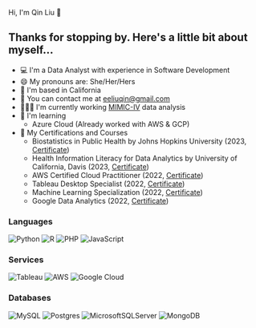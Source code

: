 Hi, I'm Qin Liu 👋 

## Thanks for stopping by. Here's a little bit about myself...

* 💻 I'm a Data Analyst with experience in Software Development
* 😄 My pronouns are: She/Her/Hers
* 📍 I'm based in California 
* 📧 You can contact me at [eeliuqin@gmail.com](mailto:eeliuqin@gmail.com)
* 👩🏻‍💻 I'm currently working [MIMIC-IV](https://mimic.mit.edu/docs/about/) data analysis
* 🌱 I'm learning
	- Azure Cloud (Already worked with AWS & GCP)
* 🏅 My Certifications and Courses
	- Biostatistics in Public Health by Johns Hopkins University (2023, [Certificate](https://www.coursera.org/account/accomplishments/specialization/G4HMZ5JDHR5T))
	- Health Information Literacy for Data Analytics by University of California, Davis (2023, [Certificate](https://www.coursera.org/account/accomplishments/specialization/FGS9GJQRBHEZ))
	- AWS Certified Cloud Practitioner (2022, [Certificate](https://www.credly.com/badges/d9418f29-3cd8-42b0-a2bd-3b7e602a5319/public_url))
	- Tableau Desktop Specialist (2022, [Certificate](https://www.credly.com/badges/e16bdb47-fc46-40f3-ada5-0b8362c0e08b))
	- Machine Learning Specialization (2022, [Certificate](https://www.coursera.org/account/accomplishments/specialization/2C9Z6Y2FN4A3))
	- Google Data Analytics (2022, [Certificate](https://www.credly.com/badges/6a815a1d-1c31-4dde-a65b-3899e20a98a8))


### Languages 

![Python](https://img.shields.io/badge/Python-3776AB?style=for-the-badge&logo=python&logoColor=white)
![R](https://img.shields.io/badge/R-276DC3?style=for-the-badge&logo=r&logoColor=white)
![PHP](https://img.shields.io/badge/php-%23777BB4.svg?style=for-the-badge&logo=php&logoColor=white)
![JavaScript](https://img.shields.io/badge/javascript-%23323330.svg?style=for-the-badge&logo=javascript&logoColor=%23F7DF1E)

### Services
![Tableau](https://img.shields.io/badge/Tableau-E97627?style=for-the-badge&logo=Tableau&logoColor=white)
![AWS](https://img.shields.io/badge/AWS-%23FF9900.svg?style=for-the-badge&logo=amazon-aws&logoColor=white)
![Google Cloud](https://img.shields.io/badge/Google_Cloud-4285F4?style=for-the-badge&logo=google-cloud&logoColor=white)


### Databases

![MySQL](https://img.shields.io/badge/mysql-%2300f.svg?style=for-the-badge&logo=mysql&logoColor=white)
![Postgres](https://img.shields.io/badge/postgres-%23316192.svg?style=for-the-badge&logo=postgresql&logoColor=white)
![MicrosoftSQLServer](https://img.shields.io/badge/Microsoft%20SQL%20Server-CC2927?style=for-the-badge&logo=microsoft%20sql%20server&logoColor=white)
![MongoDB](https://img.shields.io/badge/MongoDB-%234ea94b.svg?style=for-the-badge&logo=mongodb&logoColor=white)
